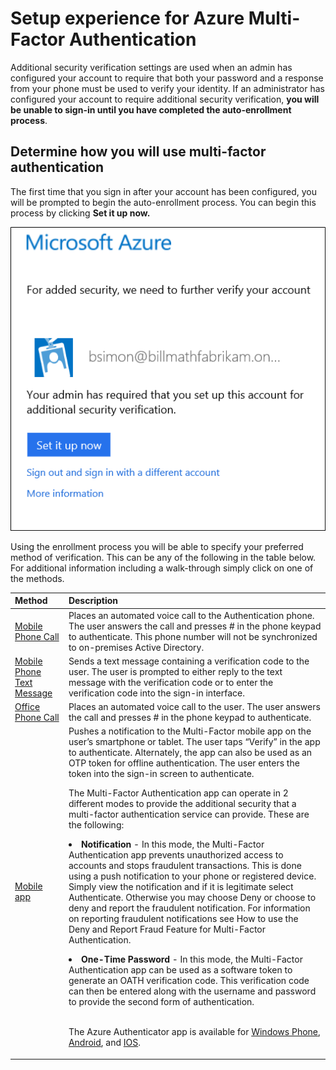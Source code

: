 <properties 
    pageTitle="Signing in for the first time with Azure Multi-Factor Authentication" 
    description="This page describes what the user experience will be the first time they signin." 
    services="multi-factor-authentication"
    keywords="how to use azure directory, active directory in the cloud, active directory tutorial" 
    documentationCenter="" 
    authors="billmath" 
    manager="stevenp" 
    editor="curtland"/>

<tags 
    ms.service="multi-factor-authentication" 
    ms.workload="identity" 
    ms.tgt_pltfrm="na" 
    ms.devlang="na" 
    ms.topic="article" 
    ms.date="01/25/2016" 
    ms.author="billmath"/>

# Setup experience for Azure Multi-Factor Authentication
 Additional security verification settings are used when an admin has configured your account to require that both your password and a response from your phone must be used to verify your identity. If an administrator has configured your account to require additional security verification, **you will be unable to sign-in until you have completed the auto-enrollment process**. 

## Determine how you will use multi-factor authentication
 The first time that you sign in after your account has been configured, you will be prompted to begin the auto-enrollment process.  You can begin this process by clicking **Set it up now.** 

![Setup](./media/multi-factor-authentication-end-user-first-time/first.png)

Using the enrollment process you will be able to specify your preferred method of verification.  This can be any of the following in the table below.  For additional information including a walk-through simply click on one of the methods.

| Method | Description |
|:--- |:--- |
| [Mobile Phone Call](multi-factor-authentication-end-user-first-time-mobile-phone.md) |Places an automated voice call to the Authentication phone. The user answers the call and presses # in the phone keypad to authenticate. This phone number will not be synchronized to on-premises Active Directory. |
| [Mobile Phone Text Message](multi-factor-authentication-end-user-first-time-mobile-phone.md) |Sends a text message containing a verification code to the user. The user is prompted to either reply to the text message with the verification code or to enter the verification code into the sign-in interface. |
| [Office Phone Call](multi-factor-authentication-end-user-first-time-office-phone.md) |Places an automated voice call to the user. The user answers the call and presses # in the phone keypad to authenticate. |
| [Mobile app](multi-factor-authentication-end-user-first-time-mobile-app.md) |Pushes a notification to the Multi-Factor mobile app on the user’s smartphone or tablet. The user taps “Verify” in the app to authenticate. Alternately, the app can also be used as an OTP token for offline authentication. The user enters the token into the sign-in screen to authenticate.<br><p>  The Multi-Factor Authentication app can operate in 2 different modes to provide the additional security that a multi-factor authentication service can provide. These are the following:<li>**Notification** - In this mode, the Multi-Factor Authentication app prevents unauthorized access to accounts and stops fraudulent transactions. This is done using a push notification to your phone or registered device. Simply view the notification and if it is legitimate select Authenticate. Otherwise you may choose Deny or choose to deny and report the fraudulent notification. For information on reporting fraudulent notifications see How to use the Deny and Report Fraud Feature for Multi-Factor Authentication.</li><p><li>**One-Time Password** - In this mode, the Multi-Factor Authentication app can be used as a software token to generate an OATH verification code. This verification code can then be entered along with the username and password to provide the second form of authentication.</li><br><p> The Azure Authenticator app is available for [Windows Phone](http://www.windowsphone.com/en-us/store/app/azure-authenticator/03a5b2bf-6066-418f-b569-e8aecbc06e50), [Android](https://play.google.com/store/apps/details?id=com.azure.authenticator), and [IOS](https://itunes.apple.com/us/app/azure-authenticator/id983156458). |

